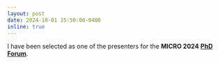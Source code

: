 ```yaml
---
layout: post
date: 2024-10-01 15:50:00-0400
inline: true
---
```


I have been selected as one of the presenters for the <strong>MICRO 2024</strong> <strong><a href="https://microphdforum24.netlify.app/">PhD Forum</a></strong>. 